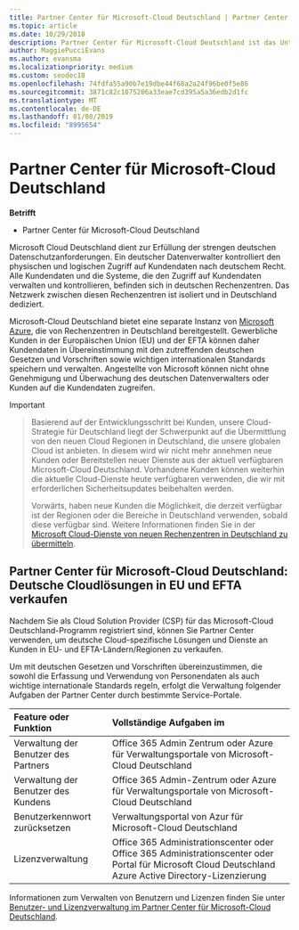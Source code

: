 ```yaml
---
title: Partner Center für Microsoft-Cloud Deutschland | Partner Center für Microsoft-Cloud Deutschland
ms.topic: article
ms.date: 10/29/2018
description: Partner Center für Microsoft-Cloud Deutschland ist das Unternehmensportal für Microsoft-Partner, die Kunden die Microsoft-Cloudlösungen in EU und EFTA-Ländern anbieten möchten.
author: MaggiePucciEvans
ms.author: evansma
ms.localizationpriority: medium
ms.custom: seodec18
ms.openlocfilehash: 74fdfa55a90b7e19dbe44f68a2a24f96be0f5e86
ms.sourcegitcommit: 3871c82c1075206a33eae7cd395a5a36edb2d1fc
ms.translationtype: MT
ms.contentlocale: de-DE
ms.lasthandoff: 01/08/2019
ms.locfileid: "8995654"
---
```

# <a name="partner-center-for-microsoft-cloud-germany"></a>Partner Center für Microsoft-Cloud Deutschland

**Betrifft**

-  Partner Center für Microsoft-Cloud Deutschland

Microsoft Cloud Deutschland dient zur Erfüllung der strengen deutschen Datenschutzanforderungen. Ein deutscher Datenverwalter kontrolliert den physischen und logischen Zugriff auf Kundendaten nach deutschem Recht. Alle Kundendaten und die Systeme, die den Zugriff auf Kundendaten verwalten und kontrollieren, befinden sich in deutschen Rechenzentren. Das Netzwerk zwischen diesen Rechenzentren ist isoliert und in Deutschland dediziert.

Microsoft-Cloud Deutschland bietet eine separate Instanz von [Microsoft Azure](https://go.microsoft.com/fwlink/?linkid=847992), die von Rechenzentren in Deutschland bereitgestellt. Gewerbliche Kunden in der Europäischen Union (EU) und der EFTA können daher Kundendaten in Übereinstimmung mit den zutreffenden deutschen Gesetzen und Vorschriften sowie wichtigen internationalen Standards speichern und verwalten. Angestellte von Microsoft können nicht ohne Genehmigung und Überwachung des deutschen Datenverwalters oder Kunden auf die Kundendaten zugreifen.

> [!IMPORTANT]

> Basierend auf der Entwicklungsschritt bei Kunden, unsere Cloud-Strategie für Deutschland liegt der Schwerpunkt auf die Übermittlung von den neuen Cloud Regionen in Deutschland, die unsere globalen Cloud ist anbieten. In diesem wird wir nicht mehr annehmen neue Kunden oder Bereitstellen neuer Dienste aus der aktuell verfügbaren Microsoft-Cloud Deutschland. Vorhandene Kunden können weiterhin die aktuelle Cloud-Dienste heute verfügbaren verwenden, die wir mit erforderlichen Sicherheitsupdates beibehalten werden. 
> 
> Vorwärts, haben neue Kunden die Möglichkeit, die derzeit verfügbar ist der Regionen oder die Bereiche in Deutschland verwenden, sobald diese verfügbar sind. Weitere Informationen finden Sie in der [Microsoft Cloud-Dienste von neuen Rechenzentren in Deutschland zu übermitteln](https://news.microsoft.com/europe/2018/08/31/microsoft-to-deliver-cloud-services-from-new-datacentres-in-germany-in-2019-to-meet-evolving-customer-needs/). 


## <a name="partner-center-for-microsoft-cloud-germany-selling-german-cloud-solutions-in-eu-and-efta"></a>Partner Center für Microsoft-Cloud Deutschland: Deutsche Cloudlösungen in EU und EFTA verkaufen

Nachdem Sie als Cloud Solution Provider (CSP) für das Microsoft-Cloud Deutschland-Programm registriert sind, können Sie Partner Center verwenden, um deutsche Cloud-spezifische Lösungen und Dienste an Kunden in EU- und EFTA-Ländern/Regionen zu verkaufen. 

Um mit deutschen Gesetzen und Vorschriften übereinzustimmen, die sowohl die Erfassung und Verwendung von Personendaten als auch wichtige internationale Standards regeln, erfolgt die Verwaltung folgender Aufgaben der Partner Center durch bestimmte Service-Portale. 

Feature oder Funktion | Vollständige Aufgaben im
:--- | :---
Verwaltung der Benutzer des Partners | Office 365 Admin Zentrum oder Azure für Verwaltungsportale von Microsoft-Cloud Deutschland
Verwaltung der Benutzer des Kundens | Office 365 Admin-Zentrum oder Azure für Verwaltungsportale von Microsoft-Cloud Deutschland
Benutzerkennwort zurücksetzen | Verwaltungsportal von Azur für Microsoft-Cloud Deutschland
Lizenzverwaltung | Office 365 Administrationscenter oder Office 365 Administrationscenter oder Portal für Microsoft Cloud Deutschland Azure Active Directory-Lizenzierung


Informationen zum Verwalten von Benutzern und Lizenzen finden Sie unter [Benutzer- und Lizenzverwaltung im Partner Center für Microsoft-Cloud Deutschland](user-management-in-partner-center-for-microsoft-cloud-germany.md).


